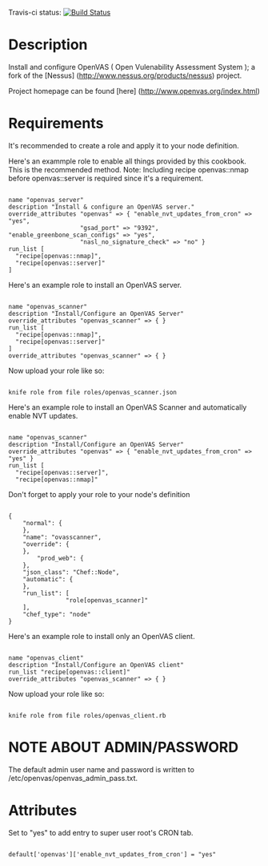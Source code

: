 Travis-ci status: [![Build Status](https://secure.travis-ci.org/jackl0phty/opschef-cookbook-openvas.png?branch=master)](http://travis-ci.org/jackl0phty/opschef-cookbook-openvas)

Description
===========

Install and configure OpenVAS ( Open Vulenability Assessment System ); a fork of the [Nessus] (http://www.nessus.org/products/nessus) project.

Project homepage can be found [here] (http://www.openvas.org/index.html) 

Requirements
============

It's recommended to create a role and apply it to your node definition.

Here's an exammple role to enable all things provided by this cookbook.
This is the recommended method. Note: Including recipe openvas::nmap before
openvas::server is required since it's a requirement.
<pre><code>
name "openvas_server"
description "Install & configure an OpenVAS server."
override_attributes "openvas" => { "enable_nvt_updates_from_cron" => "yes",
                    "gsad_port" => "9392", "enable_greenbone_scan_configs" => "yes",
                    "nasl_no_signature_check" => "no" }
run_list [
  "recipe[openvas::nmap]",
  "recipe[openvas::server]"
]
</pre></code>

Here's an example role to install an OpenVAS server.
<pre><code>
name "openvas_scanner"
description "Install/Configure an OpenVAS Server"
override_attributes "openvas_scanner" => { }
run_list [
  "recipe[openvas::nmap]",
  "recipe[openvas::server]"
]  
override_attributes "openvas_scanner" => { }
</pre></code>

Now upload your role like so:
<pre><code>
knife role from file roles/openvas_scanner.json
</pre></code>

Here's an example role to install an OpenVAS Scanner and automatically enable NVT updates.
<pre><code>
name "openvas_scanner"
description "Install/Configure an OpenVAS Server"
override_attributes "openvas" => { "enable_nvt_updates_from_cron" => "yes" }
run_list [
  "recipe[openvas::server]",
  "recipe[openvas::nmap]"
</pre></code>

Don't forget to apply your role to your node's definition
<pre><code>
{
    "normal": {
    },
    "name": "ovasscanner",
    "override": {
    },
        "prod_web": {
    },
    "json_class": "Chef::Node",
    "automatic": {
    },
    "run_list": [
                "role[openvas_scanner]"
    ],
    "chef_type": "node"
}
</pre></code>

Here's an example role to install only an OpenVAS client.
<pre><code>
name "openvas_client"
description "Install/Configure an OpenVAS client"
run_list "recipe[openvas::client]"
override_attributes "openvas_scanner" => { }
</pre></code>

Now upload your role like so:
<pre><code>
knife role from file roles/openvas_client.rb
</pre></code>

NOTE ABOUT ADMIN/PASSWORD
=========================

The default admin user name and password is written
to /etc/openvas/openvas_admin_pass.txt.

Attributes
==========

Set to "yes" to add entry to super user root's CRON tab. 
<pre><code>
default['openvas']['enable_nvt_updates_from_cron'] = "yes"
</pre></code>
